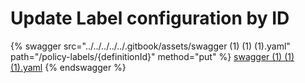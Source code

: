 # Update Label configuration by ID



{% swagger src="../../../../../.gitbook/assets/swagger (1) (1) (1).yaml" path="/policy-labels/{definitionId}" method="put" %}
[swagger (1) (1) (1).yaml](<../../../../../.gitbook/assets/swagger (1) (1) (1).yaml>)
{% endswagger %}
